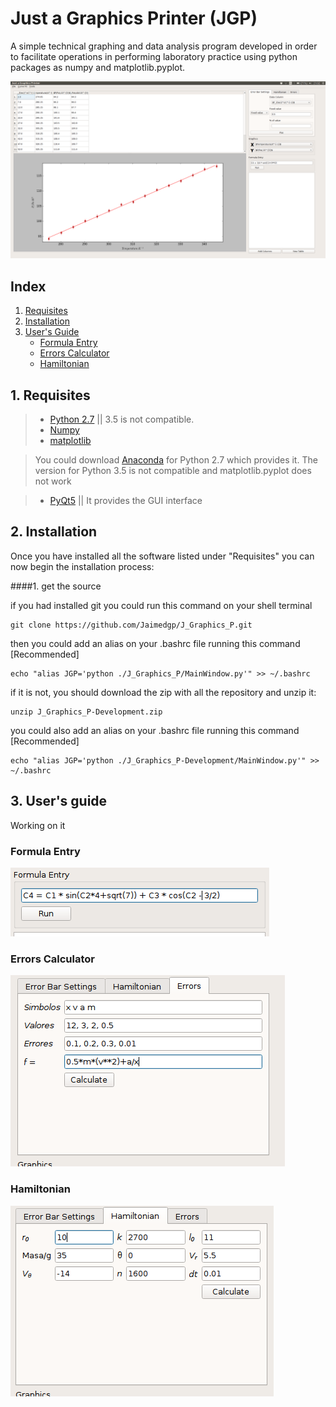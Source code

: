 # Just a Graphics Printer (JGP)

  A simple technical graphing and data analysis program developed in order to facilitate operations in performing laboratory practice using python packages as numpy and matplotlib.pyplot.
  
  ![alt text](Photos/Screenshot_JGP.png "Logo Title Text 1")

## Index

1. [Requisites](#requisites)
2. [Installation](#installation)
3. [User's Guide](#UserGuide)
	* [Formula Entry](#formulaEntry)
	* [Errors Calculator](#errorsCalculator)
	* [Hamiltonian](#hamiltonian)
  
## <a name="requisites"></a> 1. Requisites
  
>* [Python 2.7](https://www.python.org/download/releases/2.7/) || 3.5 is not compatible.
>* [Numpy](http://www.numpy.org/) 
>* [matplotlib](http://matplotlib.org/) 

> You could download [Anaconda](https://www.continuum.io/downloads) for Python 2.7 which provides it. The version for Python 3.5 is not compatible and matplotlib.pyplot does not work

>* [PyQt5](https://www.riverbankcomputing.com/software/pyqt/download5) || It provides the GUI interface

## <a name="installation"></a> 2. Installation

Once you have installed all the software listed under "Requisites" you can now begin the installation process:

####1. get the source

if you had installed git you could run this command on your shell terminal

``` shell
git clone https://github.com/Jaimedgp/J_Graphics_P.git
```

then you could add an alias on your .bashrc file running this command [Recommended]

``` shell
echo "alias JGP='python ./J_Graphics_P/MainWindow.py'" >> ~/.bashrc
```
  
if it is not, you should download the zip with all the repository and unzip it:

``` shell
unzip J_Graphics_P-Development.zip
```

you could also add an alias on your .bashrc file running this command [Recommended]

``` shell
echo "alias JGP='python ./J_Graphics_P-Development/MainWindow.py'" >> ~/.bashrc
```

## <a name="UserGuide"></a> 3. User's guide

Working on it


### <a name="formulaEntry"></a> Formula Entry

![alt text](./Photos/FormulaEntry.png "Logo Title Text 1")


### <a name="errorsCalculator"></a> Errors Calculator

![alt text](./Photos/ErrorCalc.png "Logo Title Text 1")

### <a name="hamiltonian"></a> Hamiltonian

![alt text](./Photos/Hamil.png)
